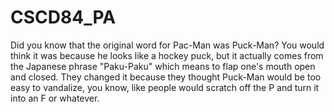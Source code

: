 # CSCD84_PA

Did you know that the original word for Pac-Man was Puck-Man? You would think it was because he looks like a hockey puck, but it actually comes from the Japanese phrase "Paku-Paku" which means to flap one's mouth open and closed. They changed it because they thought Puck-Man would be too easy to vandalize, you know, like people would scratch off the P and turn it into an F or whatever.